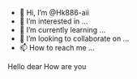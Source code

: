 - 👋 Hi, I’m @Hk886-aii
- 👀 I’m interested in ...
- 🌱 I’m currently learning ...
- 💞️ I’m looking to collaborate on ...
- 📫 How to reach me ...

<!---
Hk886-aii/Hk886-aii is a ✨ special ✨ repository because its `README.md` (this file) appears on your GitHub profile.
You can click the Preview link to take a look at your changes.
--->
Hello dear
How are you
